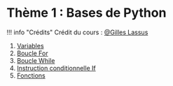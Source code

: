 # Thème 1 : Bases de Python

!!! info "Crédits"
    Crédit du cours : [@Gilles Lassus](https://glassus.github.io/premiere_nsi/T1_Demarrer_en_Python/sommaire/)

1. [Variables](../1.1_Variables/cours/)
2. [Boucle For](../1.2_Boucle_for/cours/)
3. [Boucle While](../1.3_Boucle_while/cours/)
4. [Instruction conditionnelle If](../1.4_Instruction_conditionnelle_if/cours/)
5. [Fonctions](../1.5_Fonctions/cours)
